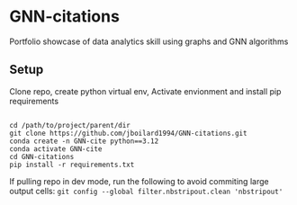 # GNN-citations
Portfolio showcase of data analytics skill using graphs and GNN algorithms

## Setup
Clone repo, create python virtual env, Activate envionment and install pip requirements

<code>
cd /path/to/project/parent/dir
git clone https://github.com/jboilard1994/GNN-citations.git
conda create -n GNN-cite python==3.12
conda activate GNN-cite
cd GNN-citations
pip install -r requirements.txt
</code>

If pulling repo in dev mode, run the following to avoid commiting large output cells:
`git config --global filter.nbstripout.clean 'nbstripout'`


